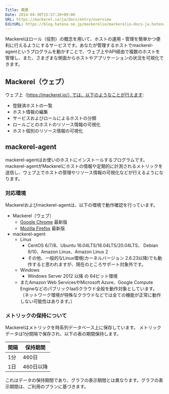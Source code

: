 ```yaml
---
Title: 概要
Date: 2014-04-30T15:57:20+09:00
URL: https://mackerel.io/ja/docs/entry/overview
EditURL: https://blog.hatena.ne.jp/mackerelio/mackerelio-docs-ja.hatenablog.mackerel.io/atom/entry/12921228815722985455
---
```


Mackerelはロール（役割）の概念を用いて、ホストの運用・管理を簡単かつ便利に行えるようにするサービスです。あなたが管理するホストでmackerel-agentというプログラムを動かすことで、ウェブ上やAPI経由で複数のホストを管理し、また、さまざまな側面からホストやアプリケーションの状況を可視化できます。

<!-- [Features](https://mackerel.io/ja/features)もあわせてご覧ください。-->

## Mackerel（ウェブ）

ウェブ上（https://mackerel.io/）では、以下のようなことが行えます:

- 登録済ホストの一覧
- ホスト情報の編集
- サービスおよびロールによるホストの分類
- ロールごとのホストのリソース情報の可視化
- ホスト個別のリソース情報の可視化

## mackerel-agent

mackerel-agentはお使いのホストにインストールするプログラムです。mackerel-agentがMackerelにホストの情報や定期的に計測されるメトリックを送信し、ウェブ上でホストの管理やリソース情報の可視化などが行えるようになります。


<h3 id="support-environments">対応環境</h3>

Mackerelおよびmackerel-agentは、以下の環境で動作確認を行っています。

- Mackerel（ウェブ）
  - [Google Chrome](http://www.google.co.jp/intl/ja/chrome/browser/) 最新版
  - [Mozilla Firefox](http://www.mozilla.org/firefox/) 最新版
- mackerel-agent
    - Linux
        - CentOS 6/7/8、Ubuntu 16.04LTS/18.04LTS/20.04LTS、 Debian 9/10、Amazon Linux、Amazon Linux 2
        - その他、一般的なLinux環境(カーネルバージョン 2.6.23以降)でも動作すると思われますが、現在のところサポート対象外です。
    - Windows
        - Windows Server 2012 以降 の 64ビット環境
    - またAmazon Web ServicesやMicrosoft Azure、Google Compute EngineなどのパブリックIaaSクラウド全般を動作対象としています。（ネットワーク環境が特殊なクラウドなどでは全ての機能が正常に動作しない可能性はあります。）

<h3 id="tsdb-spec">メトリックの保持について</h3>

Mackerelはメトリックを時系列データベース上に保存しています。
メトリックデータは1分間隔で保存され、以下の表の期間保持します。

| 間隔  | 保持期間  |
|-------|-----------|
| 1分   | 460日     |
| 1日   | 460日以降 |

これはデータの保持期間であり、グラフの表示期間とは異なります。グラフの表示期間は、ご利用のプランに基づきます。

